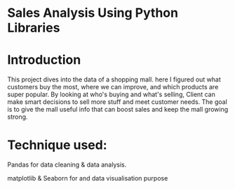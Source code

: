 # Sales Analysis Using Python Libraries

# Introduction
This project dives into the data of a shopping mall. here I figured out what customers buy the most, where we can improve, and which products are super popular. By looking at who's buying and what's selling, Client can make smart decisions to sell more stuff and meet customer needs. The goal is to give the mall useful info that can boost sales and keep the mall growing strong.






# Technique used:
Pandas for data cleaning & data analysis.

matplotlib & Seaborn for and data visualisation purpose
